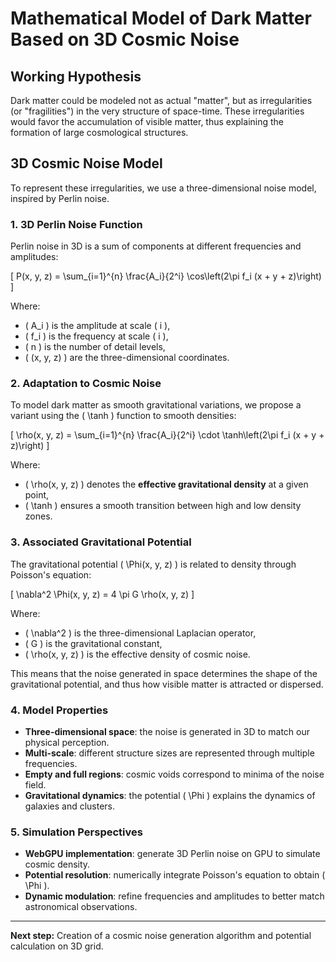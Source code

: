# Mathematical Model of Dark Matter Based on 3D Cosmic Noise

## Working Hypothesis

Dark matter could be modeled not as actual "matter", but as irregularities (or "fragilities") in the very structure of space-time. These irregularities would favor the accumulation of visible matter, thus explaining the formation of large cosmological structures.

## 3D Cosmic Noise Model

To represent these irregularities, we use a three-dimensional noise model, inspired by Perlin noise.

### 1. 3D Perlin Noise Function

Perlin noise in 3D is a sum of components at different frequencies and amplitudes:

\[
P(x, y, z) = \sum_{i=1}^{n} \frac{A_i}{2^i} \cos\left(2\pi f_i (x + y + z)\right)
\]

Where:
- \( A_i \) is the amplitude at scale \( i \),
- \( f_i \) is the frequency at scale \( i \),
- \( n \) is the number of detail levels,
- \( (x, y, z) \) are the three-dimensional coordinates.

### 2. Adaptation to Cosmic Noise

To model dark matter as smooth gravitational variations, we propose a variant using the \( \tanh \) function to smooth densities:

\[
\rho(x, y, z) = \sum_{i=1}^{n} \frac{A_i}{2^i} \cdot \tanh\left(2\pi f_i (x + y + z)\right)
\]

Where:
- \( \rho(x, y, z) \) denotes the **effective gravitational density** at a given point,
- \( \tanh \) ensures a smooth transition between high and low density zones.

### 3. Associated Gravitational Potential

The gravitational potential \( \Phi(x, y, z) \) is related to density through Poisson's equation:

\[
\nabla^2 \Phi(x, y, z) = 4 \pi G \rho(x, y, z)
\]

Where:
- \( \nabla^2 \) is the three-dimensional Laplacian operator,
- \( G \) is the gravitational constant,
- \( \rho(x, y, z) \) is the effective density of cosmic noise.

This means that the noise generated in space determines the shape of the gravitational potential, and thus how visible matter is attracted or dispersed.

### 4. Model Properties

- **Three-dimensional space**: the noise is generated in 3D to match our physical perception.
- **Multi-scale**: different structure sizes are represented through multiple frequencies.
- **Empty and full regions**: cosmic voids correspond to minima of the noise field.
- **Gravitational dynamics**: the potential \( \Phi \) explains the dynamics of galaxies and clusters.

### 5. Simulation Perspectives

- **WebGPU implementation**: generate 3D Perlin noise on GPU to simulate cosmic density.
- **Potential resolution**: numerically integrate Poisson's equation to obtain \( \Phi \).
- **Dynamic modulation**: refine frequencies and amplitudes to better match astronomical observations.

---

**Next step:** Creation of a cosmic noise generation algorithm and potential calculation on 3D grid.

